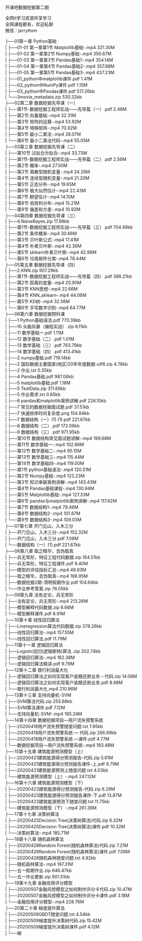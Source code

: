 开课吧数据挖掘第二期

全网it学习资源共享学习<br>全网课程都有，欢迎私聊<br>微信：jerryttom<br>

├──01第一章 Python基础<br> | ├──01-01 第一章第1节 Matplotlib基础-.mp4 321.30M<br> | ├──01-02 第一章第2节 Numpy基础-.mp4 350.67M<br> | ├──01-03 第一章第3节 Pandas基础1-.mp4 354.14M<br> | ├──01-04 第一章第4节 Pandas基础2-.mp4 357.68M<br> | ├──01-05 第一章第5节 Pandas基础3-.mp4 437.23M<br> | ├──01_python中matplotlib课件.pdf 1.41M<br> | ├──02_python中NumPy课件.pdf 1.15M<br> | ├──03_python中Pandas课件.pdf 517.26kb<br> | └──3movie_metadata.zip 530.32kb<br> ├──02第二章 数据挖掘先导课（一）<br> | ├──第1节-数据挖掘工程师实战——先导篇（一）.pdf 2.46M<br> | ├──第2节 向量基础-.mp4 32.31M<br> | ├──第3节 矩阵的运算-.mp4 53.92M<br> | ├──第4节 特殊矩阵-.mp4 70.92M<br> | ├──第5节 最小二乘法-.mp4 28.07M<br> | └──第6节 最小二乘法代码-.mp4 55.05M<br> ├──03第三章 数据挖掘先导课（二）<br> | ├──第10节 过拟合欠拟合-.mp4 33.73M<br> | ├──第1节-数据挖掘工程师实战——先导篇（二）.pdf 2.56M<br> | ├──第2节 概率-.mp4 27.50M<br> | ├──第3节 离散型随机变量-.mp4 24.26M<br> | ├──第4节 连续型随机变量-.mp4 21.20M<br> | ├──第5节 正态分布-.mp4 19.65M<br> | ├──第6节 极大似然估计-.mp4 22.43M<br> | ├──第7节 期望估计-.mp4 14.10M<br> | ├──第8节 伯努利分布-.mp4 15.21M<br> | └──第9节 偏差和方差-.mp4 10.92M<br> ├──04第四章 数据挖掘先导课（三）<br> | ├──4.NaiveBayes.zip 17.98kb<br> | ├──第1节-数据挖掘工程师实战——先导篇（三）.pdf 704.99kb<br> | ├──第2节 条件概率-.mp4 30.66M<br> | ├──第3节 贝叶斯公式-.mp4 17.41M<br> | ├──第4节 朴素贝叶斯-.mp4 42.36M<br> | ├──第5节 sklearn朴素贝叶斯-.mp4 42.98M<br> | └──第6节 垃圾邮件分类-.mp4 78.44M<br> ├──05第五章 数据挖掘先导课（四）<br> | ├──2.KNN.zip 907.29kb<br> | ├──第1节-数据挖掘工程师实战——先导篇（四）.pdf 388.21kb<br> | ├──第2节 距离的度量-.mp4 20.90M<br> | ├──第3节 KNN思想-.mp4 22.66M<br> | ├──第4节 KNN_sklearn-.mp4 44.06M<br> | ├──第5节 KD树-.mp4 32.56M<br> | └──第6节 手写数字识别-.mp4 64.77M<br> ├──06第六章 数据挖掘预科课<br> | ├──1 Python基础语法.pdf 770.39kb<br> | ├──10 头脑风暴（编程实战）.zip 6.11kb<br> | ├──11 数学基础一.pdf 1.11M<br> | ├──12 数学基础（二）.pdf 1.01M<br> | ├──13 数学基础（三）.pdf 763.79kb<br> | ├──14 数学基础（四）.pdf 413.41kb<br> | ├──2 numpy基础.pdf 719.14kb<br> | ├──2 国际数据主要国家(地区)20年年度数据-utf8.zip 4.76kb<br> | ├──2 作业.txt 0.35kb<br> | ├──4 Pandas基础.pdf 987.06kb<br> | ├──5 matplotlib基础.pdf 1.18M<br> | ├──5 TestData.zip 311.69kb<br> | ├──5 作业需求.txt 0.65kb<br> | ├──6 pandas和matplotlib案例讲解.pdf 226.10kb<br> | ├──7 常见的数据挖掘面试题.pdf 37.51kb<br> | ├──7 快速排序时间复杂度.png 154.84kb<br> | ├──7 数据结构（一）(1) (1).pdf 221.67kb<br> | ├──8 数据结构（二）.pdf 172.06kb<br> | ├──9 数据结构（三）.pdf 971.95kb<br> | ├──第10节 数据结构常见面试题讲解-.mp4 199.68M<br> | ├──第11节 数学基础一-.mp4 102.86M<br> | ├──第12节 数学基础二-.mp4 95.15M<br> | ├──第13节 数学基础三-.mp4 115.44M<br> | ├──第14节 数学基础四-.mp4 119.00M<br> | ├──第1节 python基础语法-.mp4 120.51M<br> | ├──第2节 Numpy基础-.mp4 123.23M<br> | ├──第3节 知识串联案例讲解-.mp4 143.43M<br> | ├──第4节 Pandas基础课程-.mp4 130.94M<br> | ├──第5节 Matplotlib基础-.mp4 127.33M<br> | ├──第6节 pandas与matplotlib案例讲解-.mp4 117.62M<br> | ├──第7节 数据结构1-.mp4 79.46M<br> | ├──第8节 数据结构2-.mp4 101.87M<br> | └──第9节 数据结构3-.mp4 109.03M<br> ├──07第七章 开门见山，入木三分<br> | ├──开门见山，入木三分-.mp4 152.32M<br> | ├──开门见山，入木三分.pdf 7.09M<br> | └──数据结构（一）(1).pdf 221.67kb<br> ├──08第八章 取之精华，去伪取真<br> | ├──兵无常形，特征工程代码数据.zip 164.51kb<br> | ├──兵无常形，特征工程课件.pdf 9.40M<br> | ├──模型的评估指标汇总-.mp4 49.93M<br> | ├──取之精华，去伪取真-.mp4 198.95M<br> | ├──数据挖掘2期-清明假期作业.pdf 104.64kb<br> | └──作业参考答案.zip 76.05kb<br> ├──09第九章 法有定论，兵无常形<br> | ├──法有定论，兵无常形-.mp4 213.26M<br> | ├──模型解释代码数据.zip 6.66M<br> | └──模型解释课件.pdf 8.91M<br> ├──10第十章 线性回归算法<br> | ├──Lineregression算法代码数据.zip 378.26kb<br> | ├──线性回归算法-.mp4 157.55M<br> | └──线性回归算法.pdf 11.79M<br> ├──11第十一章 逻辑回归算法<br> | ├──Logistic回归(逻辑斯特)算法 .zip 202.74kb<br> | ├──逻辑回归算法-.mp4 182.38M<br> | └──逻辑回归算法精讲.pdf 9.79M<br> ├──12第十二章 银行利润最大化<br> | ├──逻辑回归算法之如何实现客户逾期还款业务 – 代码.zip 14.06M<br> | ├──逻辑回归算法之如何实现客户逾期还款业务.pdf 8.98M<br> | └──银行利润最大化.mp4 210.96M<br> ├──13第十三章 支持向量机-SVM<br> | ├──SVM算法代码.zip 255.68kb<br> | ├──SVM算法课件.pdf 7.12M<br> | └──支持向量机-SVM-.mp4 185.24M<br> ├──14第十四章 数据挖掘项目—用户流失预警系统<br> | ├──20200418用户流失预警随堂问题.txt 7.95kb<br> | ├──20200418用户流失预警系统 — 代码.zip 266.99kb<br> | ├──20200418用户流失预警系统 —课件.pdf 4.77M<br> | └──数据挖掘项目—用户流失预警系统-.mp4 193.48M<br> ├──15第十五章 建筑能源预测模型（上）<br> | ├──20200421建筑能源得分预测报告-代码.zip 5.61M<br> | ├──20200421建筑能源得分预测报告课件-上.pdf 9.79M<br> | ├──20200421建筑能源预测上随堂问题.txt 4.03kb<br> | └──建筑能源预测模型（上）-.mp4 247.12M<br> ├──16第十六章 建筑能源预测模型（下）<br> | ├──20200423建筑能源得分预测报告-代码.zip 6.28M<br> | ├──20200423建筑能源得分预测报告课件-下.pdf 13.87M<br> | ├──20200423建筑能源预测下随堂问题.txt 11.75kb<br> | └──建筑能源预测模型（下）-.mp4 261.36M<br> ├──17第十七章 决策树算法<br> | ├──20200425Decision Tree(决策树算法)代码.zip 6.32M<br> | ├──20200425Decision Tree(决策树算法)课件.pdf 10.32M<br> | └──决策树算法-.mp4 185.71M<br> ├──18第十八章 随机森林算法<br> | ├──20200428Random Forest(随机森林算法)代码.zip 7.21M<br> | ├──20200428Random Forest(随机森林算法)课件.pdf 7.08M<br> | ├──20200428随机森林随堂问题.txt 4.92kb<br> | ├──随机森林算法-.mp4 197.31M<br> | ├──五一假期作业.zip 646.47kb<br> | └──五一作业更新.zip 901.51kb<br> ├──19第十九章 金融信用评分模型<br> | ├──20200507金融风控模型之如何制作评分卡代码.zip 10.47M<br> | ├──20200507金融风控模型之如何制作评分卡课件.pdf 3.18M<br> | └──金融信用评分模型-.mp4 228.76M<br> ├──20第二十章 梯度提升算法<br> | ├──20200509GBDT随堂问题.txt 4.54kb<br> | ├──20200509梯度提升决策树代码.zip 15.42M<br> | ├──20200509梯度提升决策树课件.pdf 4.12M<br> | └──梯